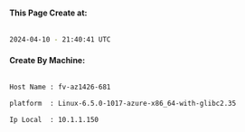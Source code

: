
   
#### This Page Create at:

```bash

2024-04-10 - 21:40:41 UTC

```

#### Create By Machine:

```bash

Host Name : fv-az1426-681

platform  : Linux-6.5.0-1017-azure-x86_64-with-glibc2.35

Ip Local  : 10.1.1.150

```

